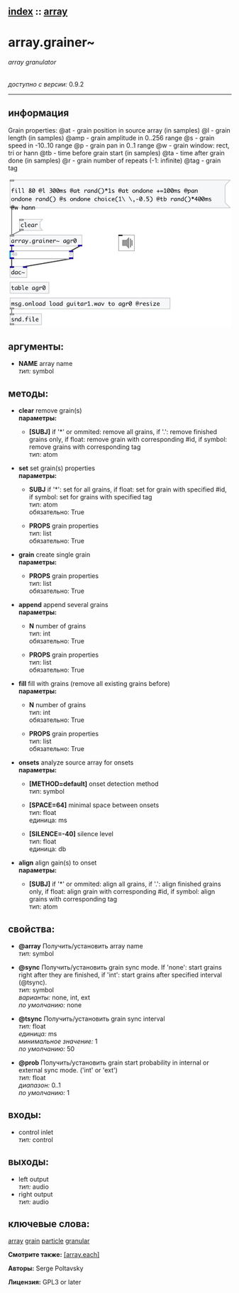 [index](index.html) :: [array](category_array.html)
---

# array.grainer~

###### array granulator

*доступно с версии:* 0.9.2

---


## информация
Grain properties: @at - grain position in source array (in samples) @l - grain length (in samples) @amp - grain amplitude in 0..256 range @s - grain speed in -10..10 range @p - grain pan in 0..1 range @w - grain window: rect, tri or hann @tb - time before grain start (in samples) @ta - time after grain done (in samples) @r - grain number of repeats (-1: infinite) @tag - grain tag


[![example](../examples/img/array.grainer~.jpg)](../examples/pd/array.grainer~.pd)



## аргументы:

* **NAME**
array name<br>
_тип:_ symbol<br>



## методы:

* **clear**
remove grain(s)<br>
  __параметры:__
  - **[SUBJ]** if &#39;*&#39; or ommited: remove all grains, if &#39;.&#39;: remove finished grains only, if float: remove grain with corresponding #id, if symbol: remove grains with corresponding tag<br>
    тип: atom <br>

* **set**
set grain(s) properties<br>
  __параметры:__
  - **SUBJ** if &#39;*&#39;: set for all grains, if float: set for grain with specified #id, if symbol: set for grains with specified tag<br>
    тип: atom <br>
    обязательно: True <br>

  - **PROPS** grain properties<br>
    тип: list <br>
    обязательно: True <br>

* **grain**
create single grain<br>
  __параметры:__
  - **PROPS** grain properties<br>
    тип: list <br>
    обязательно: True <br>

* **append**
append several grains<br>
  __параметры:__
  - **N** number of grains<br>
    тип: int <br>
    обязательно: True <br>

  - **PROPS** grain properties<br>
    тип: list <br>
    обязательно: True <br>

* **fill**
fill with grains (remove all existing grains before)<br>
  __параметры:__
  - **N** number of grains<br>
    тип: int <br>
    обязательно: True <br>

  - **PROPS** grain properties<br>
    тип: list <br>
    обязательно: True <br>

* **onsets**
analyze source array for onsets<br>
  __параметры:__
  - **[METHOD=default]** onset detection method<br>
    тип: symbol <br>

  - **[SPACE=64]** minimal space between onsets<br>
    тип: float <br>
    единица: ms <br>

  - **[SILENCE=-40]** silence level<br>
    тип: float <br>
    единица: db <br>

* **align**
align gain(s) to onset<br>
  __параметры:__
  - **[SUBJ]** if &#39;*&#39; or ommited: align all grains, if &#39;.&#39;: align finished grains only, if float: align grain with corresponding #id, if symbol: align grains with corresponding tag<br>
    тип: atom <br>




## свойства:

* **@array** 
Получить/установить array name<br>
_тип:_ symbol<br>

* **@sync** 
Получить/установить grain sync mode. If &#39;none&#39;: start grains right after they are finished, if
&#39;int&#39;: start grains after specified interval (@tsync).<br>
_тип:_ symbol<br>
_варианты:_ none, int, ext<br>
_по умолчанию:_ none<br>

* **@tsync** 
Получить/установить grain sync interval<br>
_тип:_ float<br>
_единица:_ ms<br>
_минимальное значение:_ 1<br>
_по умолчанию:_ 50<br>

* **@prob** 
Получить/установить grain start probability in internal or external sync mode. (&#39;int&#39; or &#39;ext&#39;)<br>
_тип:_ float<br>
_диапазон:_ 0..1<br>
_по умолчанию:_ 1<br>



## входы:

* control inlet<br>
_тип:_ control



## выходы:

* left output<br>
_тип:_ audio
* right output<br>
_тип:_ audio



## ключевые слова:

[array](keywords/array.html)
[grain](keywords/grain.html)
[particle](keywords/particle.html)
[granular](keywords/granular.html)



**Смотрите также:**
[\[array.each\]](array.each.html)




**Авторы:** Serge Poltavsky




**Лицензия:** GPL3 or later





